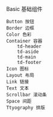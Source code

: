 Basic 基础组件

    Button 按钮
    Border 边框
    Color 色彩
    Container 容器
        td-header
        td-aside
        td-main
        td-footer
    Icon 图标
    Layout 布局
    Link 链接
    Text 文本
    Scrollbar 滚动条
    Space 间距
    Ttyography 排版

    
